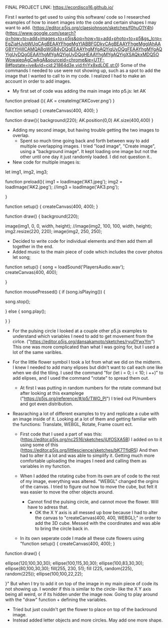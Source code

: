 FINAL PROJECT LINK: https://ecordisco16.github.io/


First I wanted to get used to using this software/ code so I researched examples of how to insert images into the code and certain shapes I may want to add. (https://editor.p5js.org/claesjohnson/sketches/f0huO1Y4h)  (https://www.google.com/search?q=how+to+add+images+to+p5js&oq=how+to+add+photo+to+p5&gs_lcrp=EgZjaHJvbWUqCAgBEAAYFhgeMgYIABBFGDkyCAgBEAAYFhgeMggIAhAAGBYYHjIICAMQABgWGB4yDQgEEAAYhgMYgAQYigUyDQgFEAAYhgMYgAQYigUyDQgGEAAYhgMYgAQYigUyDQgHEAAYhgMYgAQYigXSAQkxMDQ5OWowajeoAgCwAgA&sourceid=chrome&ie=UTF-8#fpstate=ive&vld=cid:21864d3e,vid:friYx8xdLOE,st:0)
  Some of the commands I needed to use were not showing up, such as a spot to add the image that I wanted to call to in my code. I realized I had to make an account in order to add images.
- My first set of code was adding the main image into p5.js:
let AK

function preload (){
  AK = createImg('AKCover.png')
}

function setup() {
  createCanvas(400, 400);
}

function draw(){
  background(220);
  AK.position(0,0)
  AK.size(400,400)
}
- Adding my second image, but having trouble getting the two images to overlap.
  - Spent so much time going back and forth between way to add multiple overlapping images. I tried "load image", "Create image", using a "background image". It kept loading one image but not the other until one day it just randomly loaded. I did not question it..
- New code for multiple images is:


let img1, img2, img3;

function preload(){
  img1 = loadImage('AK1.jpeg');
  img2 = loadImage('AK2.jpeg');
  //img3 = loadImage('AK3.png');

}

function setup() {
  createCanvas(400, 400);
}

function draw() {
  background(220);

image(img1, 0, 0, width, height);
//image(img2, 100, 100, width, height);
  img2.resize(220, 220);
  image(img2, 250, 250);

- Decided to write code for individual elements and then add them all together in the end.
- Added music to the main piece of code which includes the cover photos
let song;

function setup() {
song = loadSound('PlayersAudio.wav');
createCanvas(400, 400);

}

function mousePressed() {
if (song.isPlaying()) {

  song.stop();

} else {
  song.play();

}
}

- For the pulsing circle I looked at a couple other p5.js examples to understand which variables I need to add to get movement from the cirlce.
  ("https://editor.p5js.org/dansakamoto/sketches/ryu0YwxYm") This one was more complicated than what I was going for, but I used a lot of the same varibles.

- For the little flower symbol I took a lot from what we did on the midterm. I knew I needed to add many elipses but didn't want to call each one like when we did the tiling. I used the command "for (let i = 0; i < 10; i ++)" to add elipses, and I used the command "rotate" to spread them out.
  - At first I was putting in random numbers for the rotate command but after looking at this examplege ("https://p5js.org/reference/#/p5/TWO_PI") I tried out PI/numbers and got even distribution.

- Reasraching a lot of different examples to try and replicate a cube with an image inside of it. Looking at a lot of them and getting familiar with the functions: Translate, WEBGL, Rotate, Frame count ect.
  - First code that I used a part of was this: (https://editor.p5js.org/nc2516/sketches/jUfOSXA5B) I added on to it using some of this (https://editor.p5js.org/littlescience/sketches/bK7TfIdR5) And then had to alter it a lot and was able to simplify it. Getting much more comfortable uploading the images I need and calling them as variables in my function.
  - When I added the rotating cube from its own are of code to the rest of my image, everything was altered. "WEBGL" changed the orgins of the canvas. I tried to figure out how to move the cube, but felt it was easier to move the other objects around.
    - Cannot find the pulsing circle, and cannot move the flower. Will have to adress that.
      - OK the X Y axis is all messed up bow because I had to alter the canvas to "createCanvas(400, 400, WEBGL);" in order to add the 3D cube. Messed with the coordinates and was able to bring the circle back in.

  - In its own seperate code I made all these cute flowers using "function setup() {
  createCanvas(400, 400);
}

function draw() {

  ellipse(120,100,30,30);
  ellipse(100,115,30,30);
  ellipse(100,83,30,30);
  ellipse(80,100,30,30);
  fill(255, 230, 51);
  fill (225, random(225), random(225));
  ellipse(100,100,22,22);


}" But when I try to add it on top of the image in my main piece of code its not showing up. I wonder if this is similar to the circle- like the X Y axis being all weird, or if its hidden under the image now. Going to play around with the "draw" function + defining the variables.
  - Tried but just couldn't get the flower to place on top of the backround image.
  - Instead added letter objects and more circles. May add one more shape.

